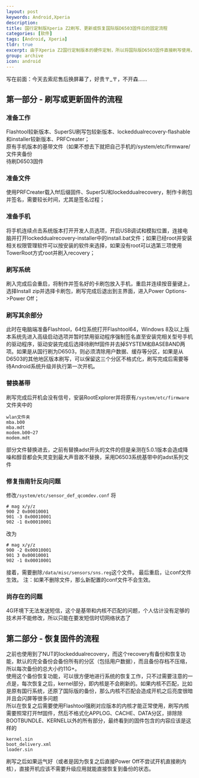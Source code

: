 ```yaml
---
layout: post
keywords: Android,Xperia
description:
title: 国行定制版Xperia Z2刷写、更新或恢复国际版D6503固件后的固定流程
categories: [软件]
tags: [Android, Xperia]
tldr: true
excerpt: 由于Xperia Z2国行定制版本的硬件定制，所以将国际版D6503固件直接刷写使用，此文章用于总结该固定流程以便自己翻阅
group: archive
icon: android
---
```


写在前面：今天去索尼售后换屏幕了，好贵〒\_〒，不开森……  

## 第一部分 - 刷写或更新固件的流程
  
### 准备工作
Flashtool较新版本、SuperSU刷写包较新版本、lockeddualrecovery-flashable和installer较新版本、PRFCreater；  
原有手机版本的基带文件（如果不想去下就把自己手机的/system/etc/firmware/文件夹备份  
待刷D6503固件  

### 准备文件
使用PRFCreater载入ftf后缀固件、SuperSU和lockeddualrecovery，制作卡刷包并签名，需要较长时间，尤其是签名过程；  

### 准备手机
将手机连续点击系统版本打开开发人员选项，开启USB调试和模拟位置，连接电脑并打开lockeddualrecovery-installer中的install.bat文件；如果已经root并安装相关权限管理软件可以按安装的软件来选择，如果没有root可以选第三项使用TowerRoot方式root并刷入recovery；  

### 刷写系统
刷入完成后会重启，将制作并签名好的卡刷包放入手机，重启并连续按音量键上，选择Install zip并选择卡刷包，刷写完成后退出到主界面，进入Power Options->Power Off；  

### 刷写其余部分
此时在电脑端准备Flashtool，64位系统打开Flashtool64，Windows 8及以上版本系统先进入高级启动选项并暂时禁用驱动程序强制签名直至安装完相关型号手机的驱动程序，驱动安装完成后选择待刷ftf固件并去掉SYSTEM和BASEBAND两项。如果是从国行刷为D6503，则必须清除用户数据、缓存等分区，如果是从D6503的其他地区版本刷写，可以保留这三个分区不格式化，刷写完成后需要等待Android系统升级并执行第一次开机。  

### 替换基带
刷写完成后开机会没有信号，安装RootExplorer并将原有<code>/system/etc/firmware</code>文件夹中的
<pre><code>wlan文件夹
mba.b00
mba.mdt
modem.b00~27
modem.mdt
</code></pre>部分文件替换进去，之前有替换adst开头的文件的但是亲测在5.0.1版本会造成降噪和醇音都会失灵变到最大声音故不替换，采用D6503系统基带中的adst系列文件

### 修复指南针反向问题
修改<code>/system/etc/sensor_def_qcomdev.conf</code>
将
<pre><code># mag x/y/z
900 2 0x00010001
901 -3 0x00010001
902 -1 0x00010001
</code></pre>
改为
<pre><code># mag x/y/z
900 -2 0x00010001
901 3 0x00010001
902 -1 0x00010001
</code></pre>
接着，需要删除<code>/data/misc/sensors/sns.reg</code>这个文件。
最后重启，让conf文件生效。
注：如果不删除文件，那么新配置的conf文件不会生效。

### 尚存在的问题
4G环境下无法发送短信，这个是基带和内核不匹配的问题，个人估计没有足够的技术并不能修改，所以只能在要发短信时切网络状态了

## 第二部分 - 恢复固件的流程
之前也使用到了NUT的lockeddualrecovery，而这个recovery有备份和恢复功能，默认的完全备份会备份所有的分区（包括用户数据），而且备份存档不压缩，所以每次备份的总大小约11G+。  
使用这个备份恢复功能，可以很方便地进行系统的恢复工作，只不过需要注意的一点是，每次恢复之后，kernel部分，即内核是不会刷新的。如果内核不匹配，比如是原有国行系统，还原了国际版的备份，那么内核不匹配会造成开机之后亮度很暗并且会闪屏等很多问题  
所以在恢复之后需要使用Flashtool强刷对应版本的内核才能正常使用，刷写内核需要照常打开ftf固件，然后不格式化APPLOG、CACHE、DATA分区，排除除BOOTBUNDLE、KERNEL以外的所有部分，最终看到的固件包含的内容应该是这样的
<pre><code>kernel.sin
boot_delivery.xml
loader.sin</code></pre>
刷写之后如果运气好（或者是因为恢复之后直接Power Off不尝试开机直接刷内核），直接开机应该不需要升级应用就能直接恢复到备份的状态。
